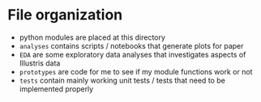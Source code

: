 # File organization 
* python modules are placed at this directory
* `analyses` contains scripts / notebooks that generate plots for paper
* `EDA` are some exploratory data analyses that investigates aspects of
Illustris data 
* `prototypes` are code for me to see if my module functions work or not 
* `tests` contain mainly working unit tests / tests that need to be implemented properly
